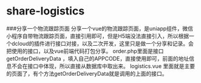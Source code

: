 # share-logistics
###分享一个物流跟踪页面
分享一个vue的物流跟踪页面，是uniapp组件，微信小程序自带物流跟踪页面，直接引用即可，但是H5端没法直接引入，所以根据一个dcloud的插件进行接口对接，以及二次开发，这里只是做一个分享和记录。会把使用的接口，以及vue前端代码打包分享。  order.php里面是接口getOrderDeliveryData ，填入自己的APPCODE​，直接使用即可，前面的地址信息不会在接口中体现，所以直接从数据库中取出来。 logistics.vue 里面就是主要的页面了，有个方法getOrderDeliveryData就是调用的上面的接口。
